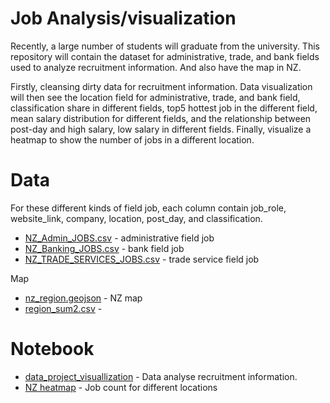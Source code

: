 # Job Analysis/visualization


Recently, a large number of students will graduate from the university. This repository will contain the dataset for administrative, trade, and bank fields used to analyze recruitment information. And also have the map in NZ. 

Firstly, cleansing dirty data for recruitment information. Data visualization will then see the location field for administrative, trade, and bank field, classification share in different fields, top5 hottest job in the different field, mean salary distribution for different fields, and the relationship between post-day and high salary, low salary in different fields. Finally, visualize a heatmap to show the number of jobs in a different location.

# Data

For these different kinds of field job, each column contain job_role, website_link, company, location, post_day, and classification.

* [NZ_Admin_JOBS.csv](https://github.com/Flora1234567/job_project/blob/main/NZ_Admin_JOBS.csv) - administrative field job
* [NZ_Banking_JOBS.csv](https://github.com/Flora1234567/job_project/blob/main/NZ_Banking_JOBS.csv) - bank field job
* [NZ_TRADE_SERVICES_JOBS.csv](https://github.com/Flora1234567/job_project/blob/main/NZ_TRADE_SERVICES_JOBS.csv) - trade service field job

Map

* [nz_region.geojson](https://github.com/Flora1234567/job_project/blob/main/nz_region.geojson) - NZ map
* [region_sum2.csv](https://github.com/Flora1234567/job_project/blob/main/region_sum2.csv) - 

# Notebook

* [data_project_visuallization](https://github.com/Flora1234567/job_project/blob/main/project_plot2.ipynb) - Data analyse recruitment information.
* [NZ heatmap](https://github.com/Flora1234567/job_project/blob/main/GIS_plot.ipynb) - Job count for different locations


